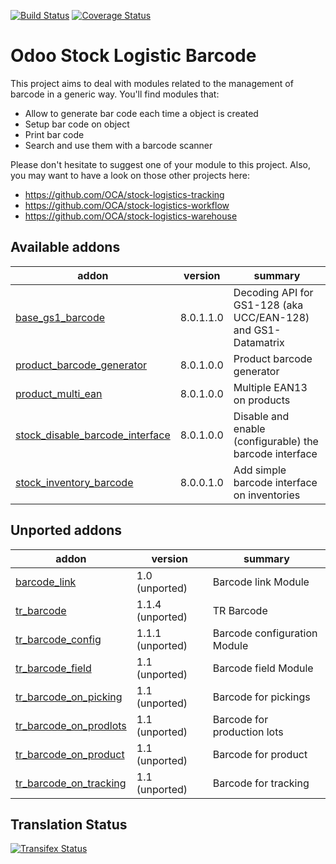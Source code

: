[![Build Status](https://travis-ci.org/OCA/stock-logistics-barcode.svg?branch=8.0)](https://travis-ci.org/OCA/stock-logistics-barcode)
[![Coverage Status](https://img.shields.io/coveralls/OCA/stock-logistics-barcode.svg)](https://coveralls.io/r/OCA/stock-logistics-barcode?branch=8.0)

Odoo Stock Logistic Barcode
===========================


This project aims to deal with modules related to the management of barcode in a generic way. You'll find modules that:

 - Allow to generate bar code each time a object is created
 - Setup bar code on object
 - Print bar code
 - Search and use them with a barcode scanner

Please don't hesitate to suggest one of your module to this project. Also, you may want to have a look on those other projects here:

 - https://github.com/OCA/stock-logistics-tracking
 - https://github.com/OCA/stock-logistics-workflow
 - https://github.com/OCA/stock-logistics-warehouse

[//]: # (addons)

Available addons
----------------
addon | version | summary
--- | --- | ---
[base_gs1_barcode](base_gs1_barcode/) | 8.0.1.1.0 | Decoding API for GS1-128 (aka UCC/EAN-128) and GS1-Datamatrix
[product_barcode_generator](product_barcode_generator/) | 8.0.1.0.0 | Product barcode generator
[product_multi_ean](product_multi_ean/) | 8.0.1.0.0 | Multiple EAN13 on products
[stock_disable_barcode_interface](stock_disable_barcode_interface/) | 8.0.1.0.0 | Disable and enable (configurable) the barcode interface
[stock_inventory_barcode](stock_inventory_barcode/) | 8.0.0.1.0 | Add simple barcode interface on inventories


Unported addons
---------------
addon | version | summary
--- | --- | ---
[barcode_link](barcode_link/) | 1.0 (unported) | Barcode link Module
[tr_barcode](tr_barcode/) | 1.1.4 (unported) | TR Barcode
[tr_barcode_config](tr_barcode_config/) | 1.1.1 (unported) | Barcode configuration Module
[tr_barcode_field](tr_barcode_field/) | 1.1 (unported) | Barcode field Module
[tr_barcode_on_picking](tr_barcode_on_picking/) | 1.1 (unported) | Barcode for pickings
[tr_barcode_on_prodlots](tr_barcode_on_prodlots/) | 1.1 (unported) | Barcode for production lots
[tr_barcode_on_product](tr_barcode_on_product/) | 1.1 (unported) | Barcode for product
[tr_barcode_on_tracking](tr_barcode_on_tracking/) | 1.1 (unported) | Barcode for tracking

[//]: # (end addons)


Translation Status
------------------
[![Transifex Status](https://www.transifex.com/projects/p/OCA-stock-logistics-barcode-8-0/chart/image_png)](https://www.transifex.com/projects/p/OCA-stock-logistics-barcode-8-0)
